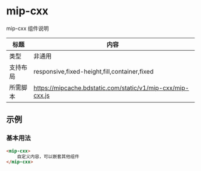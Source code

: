 # mip-cxx

mip-cxx 组件说明

标题|内容
----|----
类型|非通用
支持布局|responsive,fixed-height,fill,container,fixed
所需脚本|https://mipcache.bdstatic.com/static/v1/mip-cxx/mip-cxx.js

## 示例

### 基本用法
```html
<mip-cxx>
    自定义内容，可以嵌套其他组件
</mip-cxx>
```